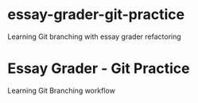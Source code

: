 # essay-grader-git-practice
Learning Git branching with essay grader refactoring
# Essay Grader - Git Practice
Learning Git Branching workflow
